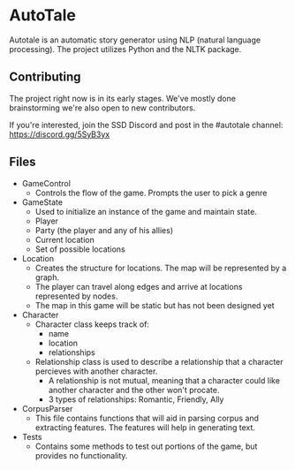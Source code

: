 # AutoTale  
Autotale is an automatic story generator using NLP (natural language processing). The project utilizes Python and the NLTK package.

## Contributing
The project right now is in its early stages. We've mostly done brainstorming we're also open to new contributors.

If you're interested, join the SSD Discord and post in the #autotale channel: https://discord.gg/5SyB3yx

## Files
- GameControl
    - Controls the flow of the game. Prompts the user to pick a genre
- GameState
    - Used to initialize an instance of the game and maintain state.
    - Player
    - Party (the player and any of his allies)
    - Current location
    - Set of possible locations
- Location
    - Creates the structure for locations. The map will be represented by a graph.
    - The player can travel along edges and arrive at locations represented by nodes.
    - The map in this game will be static but has not been designed yet
- Character
    - Character class keeps track of:
        - name
        - location
        - relationships
    - Relationship class is used to describe a relationship that a character percieves with another character. 
        - A relationship is not mutual, meaning that a character
          could like another character and the other won't procate.
        - 3 types of relationships: Romantic, Friendly, Ally
- CorpusParser
    - This file contains functions that will aid in parsing corpus and extracting features.
      The features will help in generating text.
- Tests
    - Contains some methods to test out portions of the game, but provides no functionality.

